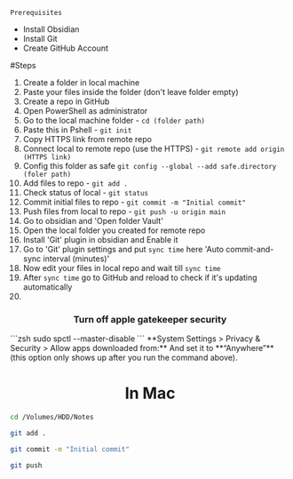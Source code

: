 	Prerequisites
- Install Obsidian
- Install Git
- Create GitHub Account

#Steps
1) Create a folder in local machine
2) Paste your files inside the folder (don't leave folder empty)
3) Create a repo in GitHub
4) Open PowerShell as administrator
5) Go to the local machine folder - `cd (folder path)`
6) Paste this in Pshell - `git init`
7) Copy HTTPS link from remote repo
8) Connect local to remote repo (use the HTTPS) - `git remote add origin (HTTPS link)`
9) Config this folder as safe `git config --global --add safe.directory (foler path)`
10) Add files to repo - `git add .`
11) Check status of local - `git status`
12) Commit initial files to repo - `git commit -m "Initial commit"`
13) Push files from local to repo - `git push -u origin main`
14) Go to obsidian and 'Open folder Vault'
15) Open the local folder you created for remote repo
16) Install 'Git' plugin in obsidian and Enable it
17) Go to 'Git' plugin settings and put `sync time` here 'Auto commit-and-sync interval (minutes)'
18) Now edit your files in local repo and wait till `sync time`
19) After `sync time` go to GitHub and reload to check if it's updating automatically
20) 

<center><h3>Turn off apple gatekeeper security</h3></center>
```zsh
sudo spctl --master-disable
```
**System Settings > Privacy & Security > Allow apps downloaded from:**  
And set it to **“Anywhere”** (this option only shows up after you run the command above).


<center><h1>In Mac</h1></center>

```zsh
cd /Volumes/HDD/Notes
```

```zsh
git add .
```

```zsh
git commit -m "Initial commit"
```

```zsh
git push
```

